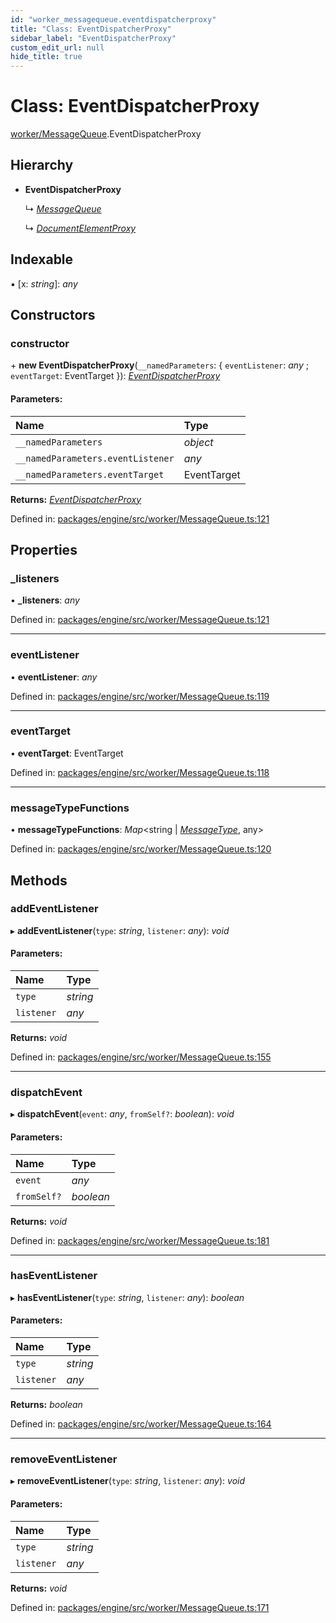 ```yaml
---
id: "worker_messagequeue.eventdispatcherproxy"
title: "Class: EventDispatcherProxy"
sidebar_label: "EventDispatcherProxy"
custom_edit_url: null
hide_title: true
---
```


# Class: EventDispatcherProxy

[worker/MessageQueue](../modules/worker_messagequeue.md).EventDispatcherProxy

## Hierarchy

* **EventDispatcherProxy**

  ↳ [*MessageQueue*](worker_messagequeue.messagequeue.md)

  ↳ [*DocumentElementProxy*](worker_messagequeue.documentelementproxy.md)

## Indexable

▪ [x: *string*]: *any*

## Constructors

### constructor

\+ **new EventDispatcherProxy**(`__namedParameters`: { `eventListener`: *any* ; `eventTarget`: EventTarget  }): [*EventDispatcherProxy*](worker_messagequeue.eventdispatcherproxy.md)

#### Parameters:

Name | Type |
:------ | :------ |
`__namedParameters` | *object* |
`__namedParameters.eventListener` | *any* |
`__namedParameters.eventTarget` | EventTarget |

**Returns:** [*EventDispatcherProxy*](worker_messagequeue.eventdispatcherproxy.md)

Defined in: [packages/engine/src/worker/MessageQueue.ts:121](https://github.com/xr3ngine/xr3ngine/blob/716a06460/packages/engine/src/worker/MessageQueue.ts#L121)

## Properties

### \_listeners

• **\_listeners**: *any*

Defined in: [packages/engine/src/worker/MessageQueue.ts:121](https://github.com/xr3ngine/xr3ngine/blob/716a06460/packages/engine/src/worker/MessageQueue.ts#L121)

___

### eventListener

• **eventListener**: *any*

Defined in: [packages/engine/src/worker/MessageQueue.ts:119](https://github.com/xr3ngine/xr3ngine/blob/716a06460/packages/engine/src/worker/MessageQueue.ts#L119)

___

### eventTarget

• **eventTarget**: EventTarget

Defined in: [packages/engine/src/worker/MessageQueue.ts:118](https://github.com/xr3ngine/xr3ngine/blob/716a06460/packages/engine/src/worker/MessageQueue.ts#L118)

___

### messageTypeFunctions

• **messageTypeFunctions**: *Map*<string \| [*MessageType*](../enums/worker_messagequeue.messagetype.md), any\>

Defined in: [packages/engine/src/worker/MessageQueue.ts:120](https://github.com/xr3ngine/xr3ngine/blob/716a06460/packages/engine/src/worker/MessageQueue.ts#L120)

## Methods

### addEventListener

▸ **addEventListener**(`type`: *string*, `listener`: *any*): *void*

#### Parameters:

Name | Type |
:------ | :------ |
`type` | *string* |
`listener` | *any* |

**Returns:** *void*

Defined in: [packages/engine/src/worker/MessageQueue.ts:155](https://github.com/xr3ngine/xr3ngine/blob/716a06460/packages/engine/src/worker/MessageQueue.ts#L155)

___

### dispatchEvent

▸ **dispatchEvent**(`event`: *any*, `fromSelf?`: *boolean*): *void*

#### Parameters:

Name | Type |
:------ | :------ |
`event` | *any* |
`fromSelf?` | *boolean* |

**Returns:** *void*

Defined in: [packages/engine/src/worker/MessageQueue.ts:181](https://github.com/xr3ngine/xr3ngine/blob/716a06460/packages/engine/src/worker/MessageQueue.ts#L181)

___

### hasEventListener

▸ **hasEventListener**(`type`: *string*, `listener`: *any*): *boolean*

#### Parameters:

Name | Type |
:------ | :------ |
`type` | *string* |
`listener` | *any* |

**Returns:** *boolean*

Defined in: [packages/engine/src/worker/MessageQueue.ts:164](https://github.com/xr3ngine/xr3ngine/blob/716a06460/packages/engine/src/worker/MessageQueue.ts#L164)

___

### removeEventListener

▸ **removeEventListener**(`type`: *string*, `listener`: *any*): *void*

#### Parameters:

Name | Type |
:------ | :------ |
`type` | *string* |
`listener` | *any* |

**Returns:** *void*

Defined in: [packages/engine/src/worker/MessageQueue.ts:171](https://github.com/xr3ngine/xr3ngine/blob/716a06460/packages/engine/src/worker/MessageQueue.ts#L171)
